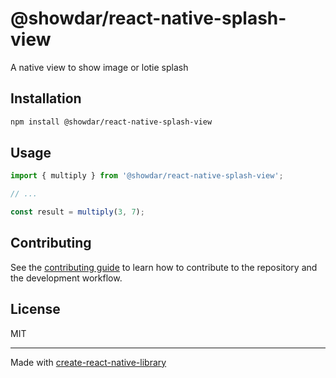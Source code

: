 # @showdar/react-native-splash-view

A native view to show image or lotie splash

## Installation

```sh
npm install @showdar/react-native-splash-view
```

## Usage


```js
import { multiply } from '@showdar/react-native-splash-view';

// ...

const result = multiply(3, 7);
```


## Contributing

See the [contributing guide](CONTRIBUTING.md) to learn how to contribute to the repository and the development workflow.

## License

MIT

---

Made with [create-react-native-library](https://github.com/callstack/react-native-builder-bob)
